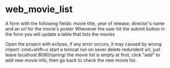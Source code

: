 # web_movie_list

A form with the following fields: movie title, year of release, director's name and an url for the movie's poster
Whenever the user hit the submit button in the form you will update a table that lists the movies

Open the project with eclipse, if any error occurs, it may caused by wrong import: cmd+shift+o
start a tomcat
run on sever
delete redundent url, just leave localhost:8080/spring/
the movie list is empty at first, click "add" to add new movie info, then go back to check the new movie list. 
